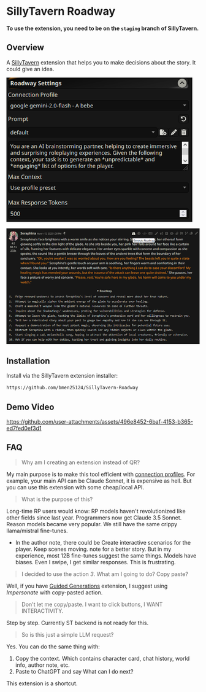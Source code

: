 # SillyTavern Roadway

**To use the extension, you need to be on the `staging` branch of SillyTavern.**

## Overview

A [SillyTavern](https://docs.sillytavern.app/) extension that helps you to make decisions about the story. It could give an idea.

![settings](images/settings.png)

![main1](images/main1.png)

## Installation

Install via the SillyTavern extension installer:

```txt
https://github.com/bmen25124/SillyTavern-Roadway
```

## Demo Video

https://github.com/user-attachments/assets/496e8452-6baf-4153-b365-ed7fed0ef3d1

## FAQ

>Why am I creating an extension instead of QR?

My main purpose is to make this tool efficient with [connection profiles](https://docs.sillytavern.app/usage/core-concepts/connection-profiles/). For example, your main API can be Claude Sonnet, it is expensive as hell. But you can use this extension with some cheap/local API.

>What is the purpose of this?

Long-time RP users would know:
RP models haven't revolutionized like other fields since last year. Programmers now get Claude 3.5 Sonnet. Reason models became very popular. We still have the same crippy llama/mistral fine-tunes.
- In the author note, there could be Create interactive scenarios for the player. Keep scenes moving. note for a better story. But in my experience, most 12B fine-tunes suggest the same things. Models have biases. Even I swipe, I get similar responses. This is frustrating.

>I decided to use the action _3_. What am I going to do? Copy paste?

Well, if you have [Guided Generations](https://github.com/Samueras/Guided-Generations) extension, I suggest using _Impersonate_ with copy-pasted action.

>Don't let me copy/paste. I want to click buttons, I WANT INTERACTIVITY.

Step by step. Currently ST backend is not ready for this.

>So is this just a simple LLM request?

Yes. You can do the same thing with:
1. Copy the context. Which contains character card, chat history, world info, author note, etc.
2. Paste to ChatGPT and say What can I do next?

This extension is a shortcut.
